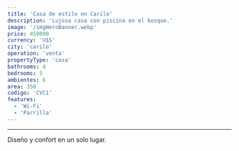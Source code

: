 ```yaml
---
title: 'Casa de estilo en Carilo'
description: 'Lujosa casa con piscina en el bosque.'
image: '/imgHeroBanner.webp'
price: 450000
currency: 'U$S'
city: 'carilo'
operation: 'venta'
propertyType: 'casa'
bathrooms: 4
bedrooms: 5
ambientes: 6 
area: 350
codigo: 'CVC1'
features:
  - 'Wi-Fi'
  - 'Parrilla'
---
```

---

Diseño y confort en un solo lugar.
